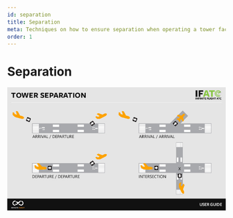 ```yaml
---
id: separation
title: Separation
meta: Techniques on how to ensure separation when operating a tower facility within Infinite Flight.
order: 1
---
```




# Separation



![Image 3.1.1.1 - Tower Separation](_images/manual/graphics/atc-tower-separation.jpg)



